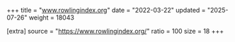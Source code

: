 +++
title = "www.rowlingindex.org"
date = "2022-03-22"
updated = "2025-07-26"
weight = 18043

[extra]
source = "https://www.rowlingindex.org/"
ratio = 100
size = 18
+++
